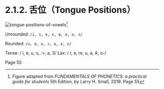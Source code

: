 # 2.1.2. 舌位（Tongue Positions）

![tongue-positions-of-vowels](/images/tongue-positions-of-vowels.svg)[^1]

[^1]: Figure adapted from *FUNDAMENTALS OF PHONETICS: a practical guide for students* 5th Edition, by Larry H. Small, 2019. Page 55

Unrounded: `/i, ɪ, e, ɛ, æ, ɑ, ə, ʌ/`

Rounded: `/u, ʊ, o, ɔ, ɒ, ɚ, ɝ/`

Tense: / i, e, u, o, :>, a, 3/ Lax: / r, e, re, u, a, A, o-/

Page 55
